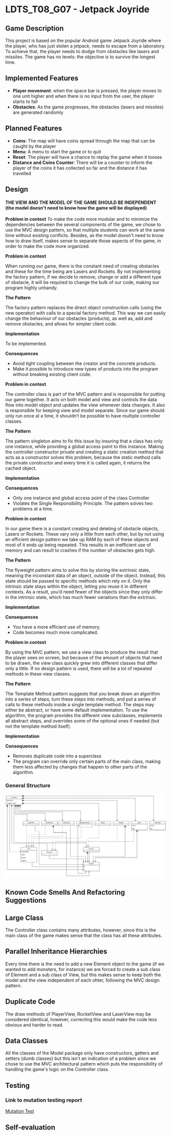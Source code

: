 # LDTS_T08_G07 - Jetpack Joyride

## Game Description

This project is based on the popular Android game Jetpack Joyride where the player, who has just stolen a jetpack, needs to escape from a laboratory. To achieve that, the player needs to dodge from obstacles like lasers and missiles. The game has no levels: the objective is to survive the longest time.

## Implemented Features

- **Player movement**: when the space bar is pressed, the player moves to one unit higher and when there is no input from the user, the player starts to fall
- **Obstacles**: As the game progresses, the obstacles (lasers and missiles) are generated randomly

## Planned Features

- **Coins**: The map will have coins spread through the map that can be caught by the player
- **Menu**: A menu to start the game or to quit
- **Reset**: The player will have a chance to replay the game when it looses
- **Distance and Coins Counter**: There will be a counter to inform the player of the coins it has collected so far and the distance it has travelled

## Design
#### THE VIEW AND THE MODEL OF THE GAME SHOULD BE INDEPENDENT (the model doesn't need to know how the game will be displayed)
**Problem in context**
To make the code more modular and to minimize the dependencies between the several components of the game, we chose to use the MVC design pattern, so that multiple students can work at the same time without existing conflicts. Besides, as the model doesn't need to know how to draw itself, makes sense to separate those aspects of the game, in order to make the code more organized.


**Problem in context**

When running our game, there is the constant need of creating obstacles and these for the time being are Lasers and Rockets. By not implementing the factory pattern, if we decide to remove, change or add a different type of obstacle, it will be required to change the bulk of our code, making our program highly unhandy.

**The Pattern**

The factory pattern replaces the direct object construction calls (using the new operator) with calls to a special factory method. This way we can easily change the behaviour of our obstacles (products), as well as, add and remove obstacles, and allows for simpler client code.

**Implementation**

To be implemented.

**Consequences**

- Avoid tight coupling between the creator and the concrete products.
- Make it possible to introduce new types of products into the program without breaking existing client code.

**Problem in context**

The controller class is part of the MVC pattern and is responsible for putting our game together. It acts on both model and view and controls the data flow into model object and updates the view whenever data changes. It also is responsible for keeping view and model separate. Since our game should only run once at a time, it shouldn’t be possible to have multiple controller classes.

**The Pattern**

The pattern singleton aims to fix this issue by insuring that a class has only one instance, while providing a global access point to this instance. Making the controller constructor private and creating a static creation method that acts as a constructor solves this problem, because the static method calls the private constructor and every time it is called again, it returns the cached object.

**Implementation**

**Consequences**

- Only one instance and global access point of the class Controller
- Violates the Single Responsibility Principle. The pattern solves two problems at a time.

**Problem in context**

In our game there is a constant creating and deleting of obstacle objects, Lasers or Rockets. These vary only a little from each other, but by not using an efficient design pattern we take up RAM by each of these objects and most of it ends up being repeated. This results in an inefficient use of memory and can result to crashes if the number of obstacles gets high.


**The Pattern**

The flyweight pattern aims to solve this by storing the extrinsic state, meaning the inconstant data of an object, outside of the object. Instead, this state should be passed to specific methods which rely on it. Only the intrinsic state stays within the object, letting you reuse it in different contexts. As a result, you’d need fewer of the objects since they only differ in the intrinsic state, which has much fewer variations than the extrinsic.

**Implementation**

**Consequences**

- You have a more efficient use of memory.
- Code becomes much more complicated.

**Problem in context**

By using the MVC pattern, we use a view class to produce the result that the player sees on screen, but because of the amount of objects that need to be drawn, the view class quickly grew into different classes that differ only a little. If no design pattern is used, there will be a lot of repeated methods in these view classes.

**The Pattern**

The Template Method pattern suggests that you break down an algorithm into a series of steps, turn these steps into methods, and put a series of calls to these methods inside a single template method. The steps may either be abstract, or have some default implementation. To use the algorithm, the program provides the different view subclasses, implements all abstract steps, and overrides some of the optional ones if needed (but not the template method itself).

**Implementation**

**Consequences**

- Removes duplicate code into a superclass
- The program can override only certain parts of the main class, making them less affected by changes that happen to other parts of the algorithm.


### General Structure
![UML Diagram](UML.png)

## Known Code Smells And Refactoring Suggestions

## Large Class
The Controller class contains many attributes, however, since this is the main class of the game makes sense that the class has all these attributes.

## Parallel Inheritance Hierarchies
Every time there is the need to add a new Element object to the game (if we wanted to add monsters, for instance) we are forced to create a sub class of Element and a sub class of View, but this makes sense to keep both the model and the view independent of each ohter, following the MVC design pattern.

## Duplicate Code
The draw methods of PlayerView, RocketView and LaserView may be considered identical, however, correcting this would make the code less obvious and harder to read.

## Data Classes
All the classes of the Model package only have constructors, getters and setters (dumb classes) but this isn't an indication of a problem since we chose to use the MVC architectural pattern which puts the responsibility of handling the game's logic on the Controller class.

## Testing

### Link to mutation testing report
[Mutation Test](https://github.com/FEUP-LDTS-2021/ldts-project-assignment-g0807/tree/master/build/reports/pitest/202201081711)

## Self-evaluation


